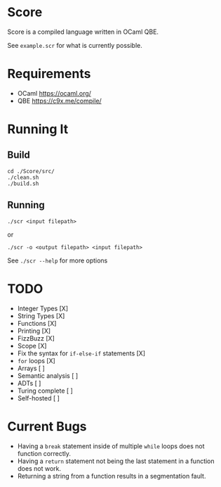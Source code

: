# Score

Score is a compiled language written in OCaml QBE.

See `example.scr` for what is currently possible.

# Requirements
- OCaml https://ocaml.org/
- QBE https://c9x.me/compile/

# Running It

## Build
```
cd ./Score/src/
./clean.sh
./build.sh
```

## Running
```
./scr <input filepath>
```
or
```
./scr -o <output filepath> <input filepath>
```
See `./scr --help` for more options

# TODO
- Integer Types [X]
- String Types [X]
- Functions [X]
- Printing [X]
- FizzBuzz [X]
- Scope [X]
- Fix the syntax for `if-else-if` statements [X]
- `for` loops [X]
- Arrays [ ]
- Semantic analysis [ ]
- ADTs [ ]
- Turing complete [ ]
- Self-hosted [ ]

# Current Bugs
- Having a `break` statement inside of multiple `while` loops does not function correctly.
- Having a `return` statement not being the last statement in a function does not work.
- Returning a string from a function results in a segmentation fault.

